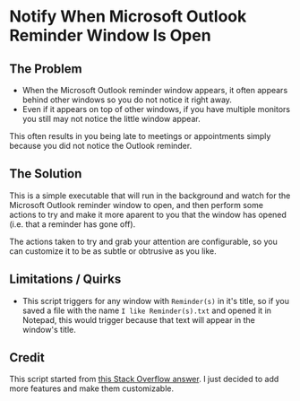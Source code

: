 # Notify When Microsoft Outlook Reminder Window Is Open

## The Problem

* When the Microsoft Outlook reminder window appears, it often appears behind other windows so you do not notice it right away.
* Even if it appears on top of other windows, if you have multiple monitors you still may not notice the little window appear.

This often results in you being late to meetings or appointments simply because you did not notice the Outlook reminder.


## The Solution

This is a simple executable that will run in the background and watch for the Microsoft Outlook reminder window to open, and then perform some actions to try and make it more aparent to you that the window has opened (i.e. that a reminder has gone off).

The actions taken to try and grab your attention are configurable, so you can customize it to be as subtle or obtrusive as you like.


## Limitations / Quirks

* This script triggers for any window with `Reminder(s)` in it's title, so if you saved a file with the name `I like Reminder(s).txt` and opened it in Notepad, this would trigger because that text will appear in the window's title.


## Credit

This script started from [this Stack Overflow answer](https://stackoverflow.com/a/35154133/602585). I just decided to add more features and make them customizable.
